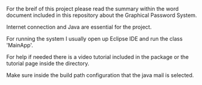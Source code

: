 For the breif of this project please read the summary within the word document included in this repository about the Graphical Password System.

Internet connection and Java are essential for the project.

For running the system I usually open up Eclipse IDE and run the class 'MainApp'.

For help if needed there is a video tutorial included in the package or the tutorial page inside the directory.

Make sure inside the build path configuration that the java mail is selected.


